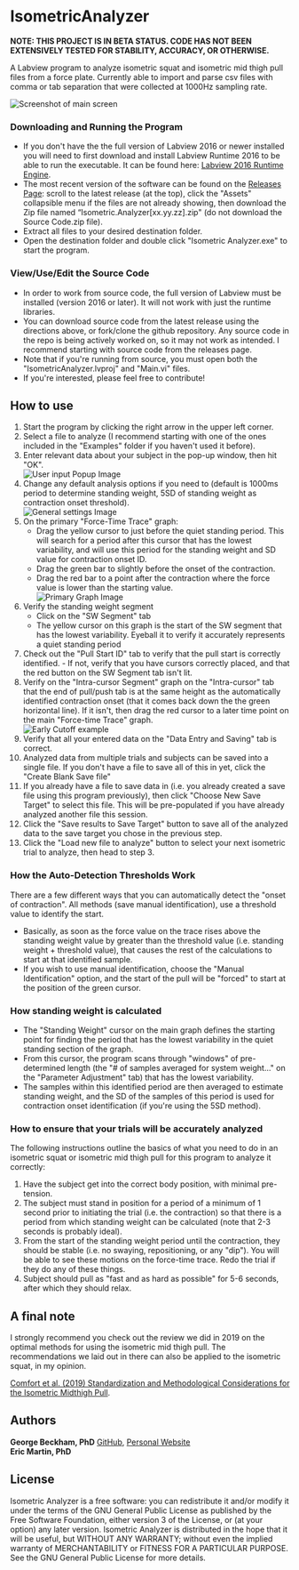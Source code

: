 # IsometricAnalyzer

**NOTE: THIS PROJECT IS IN BETA STATUS. CODE HAS NOT BEEN EXTENSIVELY TESTED FOR STABILITY, ACCURACY, OR OTHERWISE.**

A Labview program to analyze isometric squat and isometric mid thigh pull files from a force plate. Currently able to import and parse csv files with comma or tab separation that were collected at 1000Hz sampling rate.

![Screenshot of main screen](/Screenshots/WholeProgram.png) 

### Downloading and Running the Program

- If you don't have the the full version of Labview 2016 or newer installed you will need to first download and install Labview Runtime 2016 to be able to run the executable. It can be found here:
[Labview 2016 Runtime Engine](http://www.ni.com/download/labview-run-time-engine-2016/6066/en/).
- The most recent version of the software can be found on the [Releases Page](https://github.com/excellentsport/IsometricAnalyzer/releases): scroll to the latest release (at the top), click the "Assets" collapsible menu if the files are not already showing, then download the Zip file named “Isometric.Analyzer[xx.yy.zz].zip" (do not download the Source Code.zip file). 
- Extract all files to your desired destination folder. 
- Open the destination folder and double click "Isometric Analyzer.exe" to start the program.

### View/Use/Edit the Source Code
- In order to work from source code, the full version of Labview must be installed (version 2016 or later). It will not work with just the runtime libraries. 
- You can download source code from the latest release using the directions above, or fork/clone the github repository. Any source code in the repo is being actively worked on, so it may not work as intended. I recommend starting with source code from the releases page.
- Note that if you're running from source, you must open both the "IsometricAnalyzer.lvproj" and "Main.vi" files.
- If you're interested, please feel free to contribute!

## How to use

1. Start the program by clicking the right arrow in the upper left corner.
2. Select a file to analyze (I recommend starting with one of the ones included in the "Examples" folder if you haven't used it before).
3. Enter relevant data about your subject in the pop-up window, then hit "OK".  
![User input Popup Image](/Screenshots/UserPrompt.png)
4. Change any default analysis options if you need to (default is 1000ms period to determine standing weight, 5SD of standing weight as contraction onset threshold).  
![General settings Image](/Screenshots/GeneralSettings.png)
5. On the primary "Force-Time Trace" graph:
	- Drag the yellow cursor to just before the quiet standing period. This will search for a period after this cursor that has the lowest variability, and will use this period for the standing weight and SD value for contraction onset ID.
	- Drag the green bar to slightly before the onset of the contraction.
	- Drag the red bar to a point after the contraction where the force value is lower than the starting value.  
 ![Primary Graph Image](/Screenshots/PrimaryGraph.png)  
6. Verify the standing weight segment
	- Click on the "SW Segment" tab
	- The yellow cursor on this graph is the start of the SW segment that has the lowest variability. Eyeball it to verify it accurately represents a quiet standing period
7. Check out the "Pull Start ID" tab to verify that the pull start is correctly identified.
        - If not, verify that you have cursors correctly placed, and that the red button on the SW Segment tab isn't lit.
8. Verify on the "Intra-cursor Segment" graph on the "Intra-cursor" tab that the end of pull/push tab is at the same height as the automatically identified contraction onset (that it comes back down the the green horizontal line). If it isn't, then drag the red cursor to a later time point on the main "Force-time Trace" graph.   
![Early Cutoff example](/Screenshots/EarlyCutoff.png)
8. Verify that all your entered data on the "Data Entry and Saving" tab is correct.
9. Analyzed data from multiple trials and subjects can be saved into a single file. If you don't have a file to save all of this in yet, click the "Create Blank Save file"
10. If you already have a file to save data in (i.e. you already created a save file using this program previously), then click "Choose New Save Target" to select this file. This will be pre-populated if you have already analyzed another file this session.
11. Click the "Save results to Save Target" button to save all of the analyzed data to the save target you chose in the previous step.
12. Click the "Load new file to analyze" button to select your next isometric trial to analyze, then head to step 3.

### How the Auto-Detection Thresholds Work

There are a few different ways that you can automatically detect the "onset of contraction".  All methods (save manual identification), use a threshold value to identify the start. 
- Basically, as soon as the force value on the trace rises above the standing weight value by greater than the threshold value (i.e. standing weight + threshold value), that causes the rest of the calculations to start at that identified sample. 
- If you wish to use manual identification, choose the "Manual Identification" option, and the start of the pull will be "forced" to start at the position of the green cursor.

### How standing weight is calculated

- The "Standing Weight" cursor on the main graph defines the starting point for finding the period that has the lowest variability in the quiet standing section of the graph. 
- From this cursor, the program scans through "windows" of pre-determined length (the "# of samples averaged for system weight..." on the "Parameter Adjustment" tab) that has the lowest variability.   
- The samples within this identified period are then averaged to estimate standing weight, and the SD of the samples of this period is used for contraction onset identification (if you're using the 5SD method).

### How to ensure that your trials will be accurately analyzed

The following instructions outline the basics of what you need to do in an isometric squat or isometric mid thigh pull for this program to analyze it correctly: 

1. Have the subject get into the correct body position, with minimal pre-tension.   
2. The subject must stand in position for a period of a minimum of 1 second prior to initiating the trial (i.e. the contraction) so that there is a period from which standing weight can be calculated (note that 2-3 seconds is probably ideal).   
3. From the start of the standing weight period until the contraction, they should be stable (i.e. no swaying, repositioning, or any "dip"). You will be able to see these motions on the force-time trace. Redo the trial if they do any of these things. 
4. Subject should pull as "fast and as hard as possible" for 5-6 seconds, after which they should relax.

## A final note
I strongly recommend you check out the review we did in 2019 on the optimal methods for using the isometric mid thigh pull. The recommendations we laid out in there can also be applied to the isometric squat, in my opinion.

[Comfort et al. (2019) Standardization and Methodological Considerations for the Isometric Midthigh Pull](https://journals.lww.com/nsca-scj/Citation/2019/04000/Standardization_and_Methodological_Considerations.10.aspx).


## Authors

**George Beckham, PhD**  [GitHub](https://github.com/ExcellentSport), [Personal Website](https://www.georgebeckham.com)  
**Eric Martin, PhD**


## License

Isometric Analyzer is a free software: you can redistribute it and/or modify it under the terms of the GNU General Public License as published by the Free Software Foundation, either version 3 of the License, or (at your option) any later version. Isometric Analyzer is distributed in the hope that it will be useful, but WITHOUT ANY WARRANTY; without even the implied warranty of MERCHANTABILITY or FITNESS FOR A PARTICULAR PURPOSE. See the GNU General Public License for more details.
